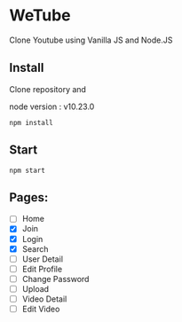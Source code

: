 # WeTube

Clone Youtube using Vanilla JS and Node.JS

## Install

Clone repository and

node version : v10.23.0

```
npm install
```

## Start

```
npm start
```

## Pages:

- [ ] Home
- [x] Join
- [x] Login
- [x] Search
- [ ] User Detail
- [ ] Edit Profile
- [ ] Change Password
- [ ] Upload
- [ ] Video Detail
- [ ] Edit Video
